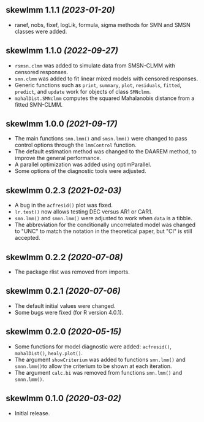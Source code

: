 ## skewlmm 1.1.1 _(2023-01-20)_

* ranef, nobs, fixef, logLik, formula, sigma methods for SMN and SMSN classes were added.

## skewlmm 1.1.0 _(2022-09-27)_

* `rsmsn.clmm` was added to simulate data from SMSN-CLMM with censored responses.
* `smn.clmm` was added to fit linear mixed models with censored responses.
* Generic functions such as `print`, `summary`, `plot`, `residuals`, `fitted`, `predict`, and `update` work for objects of class `SMNclmm`.
* `mahalDist.SMNclmm` computes the squared Mahalanobis distance from a fitted SMN-CLMM. 

## skewlmm 1.0.0 _(2021-09-17)_

* The main functions `smn.lmm()` and `smsn.lmm()` were changed to pass control options through the `lmmControl` function.
* The default estimation method was changed to the DAAREM method, to improve the general performance.
* A parallel optimization was added using optimParallel.
* Some options of the diagnostic tools were adjusted.

## skewlmm 0.2.3 _(2021-02-03)_

* A bug in the `acfresid()` plot was fixed.
* `lr.test()` now allows testing DEC versus AR1 or CAR1.
* `smn.lmm()` and `smnn.lmm()` were adjusted to work when `data` is a tibble.
* The abbreviation for the conditionally uncorrelated model was changed to "UNC" to match the notation in the theoretical paper, but "CI" is still accepted.

## skewlmm 0.2.2 _(2020-07-08)_

* The package rlist was removed from imports.

## skewlmm 0.2.1 _(2020-07-06)_

* The default initial values were changed.
* Some bugs were fixed (for R version 4.0.1).

## skewlmm 0.2.0 _(2020-05-15)_

* Some functions for model diagnostic were added: `acfresid()`, `mahalDist()`, `healy.plot()`.
* The argument `showCriterium` was added to functions `smn.lmm()` and `smnn.lmm()`to allow the criterium to be shown at each iteration.
* The argument `calc.bi` was removed from functions `smn.lmm()` and `smnn.lmm()`.

## skewlmm 0.1.0 _(2020-03-02)_

* Initial release.
